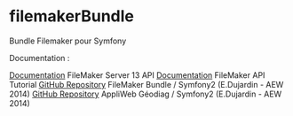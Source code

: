 filemakerBundle
===============

Bundle Filemaker pour Symfony

Documentation :

[Documentation][1] FileMaker Server 13 API
[Documentation][2] FileMaker API Tutorial
[GitHub Repository][3] FileMaker Bundle / Symfony2 (E.Dujardin - AEW 2014)
[GitHub Repository][4] AppliWeb Géodiag / Symfony2 (E.Dujardin - AEW 2014)

[1]: https://fmhelp.filemaker.com/docs/13/fr/fms13_cwp_php.pdf
[2]: http://lexikon.ling.su.se/
[3]: https://github.com/manu7772/filemakerBundle
[4]: https://github.com/manu7772/baseproject
